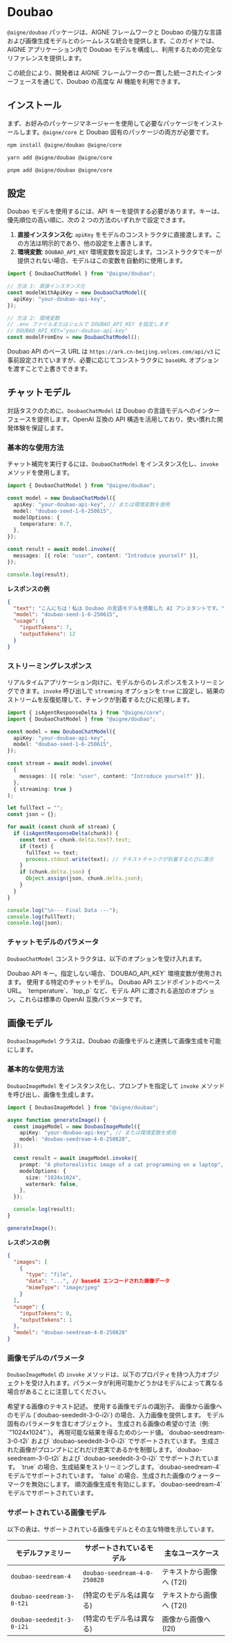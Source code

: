 # Doubao

`@aigne/doubao` パッケージは、AIGNE フレームワークと Doubao の強力な言語および画像生成モデルとのシームレスな統合を提供します。このガイドでは、AIGNE アプリケーション内で Doubao モデルを構成し、利用するための完全なリファレンスを提供します。

この統合により、開発者は AIGNE フレームワークの一貫した統一されたインターフェースを通じて、Doubao の高度な AI 機能を利用できます。

## インストール

まず、お好みのパッケージマネージャーを使用して必要なパッケージをインストールします。`@aigne/core` と Doubao 固有のパッケージの両方が必要です。

```bash
npm install @aigne/doubao @aigne/core
```

```bash
yarn add @aigne/doubao @aigne/core
```

```bash
pnpm add @aigne/doubao @aigne/core
```

## 設定

Doubao モデルを使用するには、API キーを提供する必要があります。キーは、優先順位の高い順に、次の 2 つの方法のいずれかで設定できます。

1.  **直接インスタンス化**: `apiKey` をモデルのコンストラクタに直接渡します。この方法は明示的であり、他の設定を上書きします。
2.  **環境変数**: `DOUBAO_API_KEY` 環境変数を設定します。コンストラクタでキーが提供されない場合、モデルはこの変数を自動的に使用します。

```typescript "Configuration Example" icon=logos:typescript
import { DoubaoChatModel } from "@aigne/doubao";

// 方法 1: 直接インスタンス化
const modelWithApiKey = new DoubaoChatModel({
  apiKey: "your-doubao-api-key",
});

// 方法 2: 環境変数
// .env ファイルまたはシェルで DOUBAO_API_KEY を設定します
// DOUBAO_API_KEY="your-doubao-api-key"
const modelFromEnv = new DoubaoChatModel();
```

Doubao API のベース URL は `https://ark.cn-beijing.volces.com/api/v3` に事前設定されていますが、必要に応じてコンストラクタに `baseURL` オプションを渡すことで上書きできます。

## チャットモデル

対話タスクのために、`DoubaoChatModel` は Doubao の言語モデルへのインターフェースを提供します。OpenAI 互換の API 構造を活用しており、使い慣れた開発体験を保証します。

### 基本的な使用方法

チャット補完を実行するには、`DoubaoChatModel` をインスタンス化し、`invoke` メソッドを使用します。

```typescript "Basic Chat Completion" icon=logos:typescript
import { DoubaoChatModel } from "@aigne/doubao";

const model = new DoubaoChatModel({
  apiKey: "your-doubao-api-key", // または環境変数を使用
  model: "doubao-seed-1-6-250615",
  modelOptions: {
    temperature: 0.7,
  },
});

const result = await model.invoke({
  messages: [{ role: "user", content: "Introduce yourself" }],
});

console.log(result);
```

**レスポンスの例**

```json
{
  "text": "こんにちは！私は Doubao の言語モデルを搭載した AI アシスタントです。",
  "model": "doubao-seed-1-6-250615",
  "usage": {
    "inputTokens": 7,
    "outputTokens": 12
  }
}
```

### ストリーミングレスポンス

リアルタイムアプリケーション向けに、モデルからのレスポンスをストリーミングできます。`invoke` 呼び出しで `streaming` オプションを `true` に設定し、結果のストリームを反復処理して、チャンクが到着するたびに処理します。

```typescript "Streaming Chat Response" icon=logos:typescript
import { isAgentResponseDelta } from "@aigne/core";
import { DoubaoChatModel } from "@aigne/doubao";

const model = new DoubaoChatModel({
  apiKey: "your-doubao-api-key",
  model: "doubao-seed-1-6-250615",
});

const stream = await model.invoke(
  {
    messages: [{ role: "user", content: "Introduce yourself" }],
  },
  { streaming: true }
);

let fullText = "";
const json = {};

for await (const chunk of stream) {
  if (isAgentResponseDelta(chunk)) {
    const text = chunk.delta.text?.text;
    if (text) {
      fullText += text;
      process.stdout.write(text); // テキストチャンクが到着するたびに表示
    }
    if (chunk.delta.json) {
      Object.assign(json, chunk.delta.json);
    }
  }
}

console.log("\n--- Final Data ---");
console.log(fullText);
console.log(json);
```

### チャットモデルのパラメータ

`DoubaoChatModel` コンストラクタは、以下のオプションを受け入れます。

<x-field-group>
  <x-field data-name="apiKey" data-type="string" data-required="false">
    <x-field-desc markdown>Doubao API キー。指定しない場合、`DOUBAO_API_KEY` 環境変数が使用されます。</x-field-desc>
  </x-field>
  <x-field data-name="model" data-type="string" data-required="false" data-default="doubao-seed-1-6-250615">
    <x-field-desc markdown>使用する特定のチャットモデル。</x-field-desc>
  </x-field>
  <x-field data-name="baseURL" data-type="string" data-required="false" data-default="https://ark.cn-beijing.volces.com/api/v3">
    <x-field-desc markdown>Doubao API エンドポイントのベース URL。</x-field-desc>
  </x-field>
  <x-field data-name="modelOptions" data-type="object" data-required="false">
    <x-field-desc markdown>`temperature`、`top_p` など、モデル API に渡される追加のオプション。これらは標準の OpenAI 互換パラメータです。</x-field-desc>
  </x-field>
</x-field-group>

## 画像モデル

`DoubaoImageModel` クラスは、Doubao の画像モデルと連携して画像生成を可能にします。

### 基本的な使用方法

`DoubaoImageModel` をインスタンス化し、プロンプトを指定して `invoke` メソッドを呼び出し、画像を生成します。

```typescript "Image Generation" icon=logos:typescript
import { DoubaoImageModel } from "@aigne/doubao";

async function generateImage() {
  const imageModel = new DoubaoImageModel({
    apiKey: "your-doubao-api-key", // または環境変数を使用
    model: "doubao-seedream-4-0-250828",
  });

  const result = await imageModel.invoke({
    prompt: "A photorealistic image of a cat programming on a laptop",
    modelOptions: {
      size: "1024x1024",
      watermark: false,
    },
  });

  console.log(result);
}

generateImage();
```

**レスポンスの例**

```json
{
  "images": [
    {
      "type": "file",
      "data": "...", // base64 エンコードされた画像データ
      "mimeType": "image/jpeg"
    }
  ],
  "usage": {
    "inputTokens": 0,
    "outputTokens": 1
  },
  "model": "doubao-seedream-4-0-250828"
}
```

### 画像モデルのパラメータ

`DoubaoImageModel` の `invoke` メソッドは、以下のプロパティを持つ入力オブジェクトを受け入れます。パラメータが利用可能かどうかはモデルによって異なる場合があることに注意してください。

<x-field-group>
  <x-field data-name="prompt" data-type="string" data-required="true">
    <x-field-desc markdown>希望する画像のテキスト記述。</x-field-desc>
  </x-field>
  <x-field data-name="model" data-type="string" data-required="false" data-default="doubao-seedream-4-0-250828">
    <x-field-desc markdown>使用する画像モデルの識別子。</x-field-desc>
  </x-field>
  <x-field data-name="image" data-type="FileUnion" data-required="false">
    <x-field-desc markdown>画像から画像へのモデル (`doubao-seededit-3-0-i2i`) の場合、入力画像を提供します。</x-field-desc>
  </x-field>
  <x-field data-name="modelOptions" data-type="object" data-required="false">
    <x-field-desc markdown>モデル固有のパラメータを含むオブジェクト。</x-field-desc>
    <x-field data-name="size" data-type="string" data-required="false">
      <x-field-desc markdown>生成される画像の希望の寸法（例: `"1024x1024"`）。</x-field-desc>
    </x-field>
    <x-field data-name="seed" data-type="number" data-required="false">
      <x-field-desc markdown>再現可能な結果を得るためのシード値。`doubao-seedream-3-0-t2i` および `doubao-seededit-3-0-i2i` でサポートされています。</x-field-desc>
    </x-field>
    <x-field data-name="guidanceScale" data-type="number" data-required="false">
      <x-field-desc markdown>生成された画像がプロンプトにどれだけ忠実であるかを制御します。`doubao-seedream-3-0-t2i` および `doubao-seededit-3-0-i2i` でサポートされています。</x-field-desc>
    </x-field>
    <x-field data-name="stream" data-type="boolean" data-required="false" data-default="false">
      <x-field-desc markdown>`true` の場合、生成結果をストリーミングします。`doubao-seedream-4` モデルでサポートされています。</x-field-desc>
    </x-field>
    <x-field data-name="watermark" data-type="boolean" data-required="false" data-default="false">
      <x-field-desc markdown>`false` の場合、生成された画像のウォーターマークを無効にします。</x-field-desc>
    </x-field>
    <x-field data-name="sequentialImageGeneration" data-type="boolean" data-required="false">
      <x-field-desc markdown>順次画像生成を有効にします。`doubao-seedream-4` モデルでサポートされています。</x-field-desc>
    </x-field>
  </x-field>
</x-field-group>

### サポートされている画像モデル

以下の表は、サポートされている画像モデルとその主な特徴を示しています。

| モデルファミリー | サポートされているモデル | 主なユースケース |
| --------------------------- | ------------------------------- | --------------------- |
| `doubao-seedream-4` | `doubao-seedream-4-0-250828` | テキストから画像へ (T2I) |
| `doubao-seedream-3-0-t2i` | (特定のモデル名は異なる) | テキストから画像へ (T2I) |
| `doubao-seededit-3-0-i2i` | (特定のモデル名は異なる) | 画像から画像へ (I2I) |